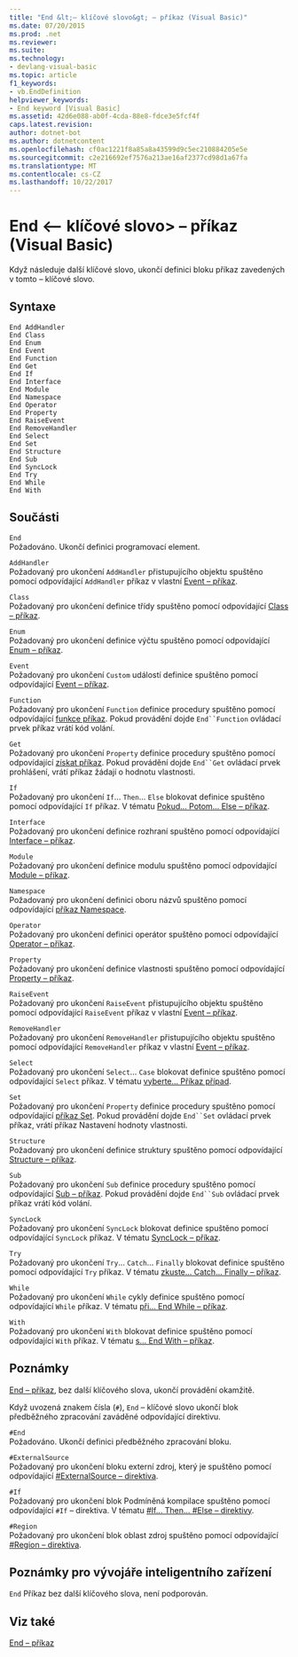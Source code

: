 ```yaml
---
title: "End &lt;– klíčové slovo&gt; – příkaz (Visual Basic)"
ms.date: 07/20/2015
ms.prod: .net
ms.reviewer: 
ms.suite: 
ms.technology:
- devlang-visual-basic
ms.topic: article
f1_keywords:
- vb.EndDefinition
helpviewer_keywords:
- End keyword [Visual Basic]
ms.assetid: 42d6e088-ab0f-4cda-88e8-fdce3e5fcf4f
caps.latest.revision: 
author: dotnet-bot
ms.author: dotnetcontent
ms.openlocfilehash: cf0ac1221f8a85a8a43599d9c5ec210884205e5e
ms.sourcegitcommit: c2e216692ef7576a213ae16af2377cd98d1a67fa
ms.translationtype: MT
ms.contentlocale: cs-CZ
ms.lasthandoff: 10/22/2017
---
```

# <a name="end-ltkeywordgt-statement-visual-basic"></a>End &lt;– klíčové slovo&gt; – příkaz (Visual Basic)
Když následuje další klíčové slovo, ukončí definici bloku příkaz zavedených v tomto – klíčové slovo.  
  
## <a name="syntax"></a>Syntaxe  
  
```  
End AddHandler  
End Class   
End Enum   
End Event   
End Function   
End Get   
End If   
End Interface   
End Module   
End Namespace   
End Operator   
End Property   
End RaiseEvent  
End RemoveHandler  
End Select   
End Set   
End Structure   
End Sub   
End SyncLock   
End Try   
End While   
End With  
```  
  
## <a name="parts"></a>Součásti  
 `End`  
 Požadováno. Ukončí definici programovací element.  
  
 `AddHandler`  
 Požadovaný pro ukončení `AddHandler` přistupujícího objektu spuštěno pomocí odpovídající `AddHandler` příkaz v vlastní [Event – příkaz](../../../visual-basic/language-reference/statements/event-statement.md).  
  
 `Class`  
 Požadovaný pro ukončení definice třídy spuštěno pomocí odpovídající [Class – příkaz](../../../visual-basic/language-reference/statements/class-statement.md).  
  
 `Enum`  
 Požadovaný pro ukončení definice výčtu spuštěno pomocí odpovídající [Enum – příkaz](../../../visual-basic/language-reference/statements/enum-statement.md).  
  
 `Event`  
 Požadovaný pro ukončení `Custom` událostí definice spuštěno pomocí odpovídající [Event – příkaz](../../../visual-basic/language-reference/statements/event-statement.md).  
  
 `Function`  
 Požadovaný pro ukončení `Function` definice procedury spuštěno pomocí odpovídající [funkce příkaz](../../../visual-basic/language-reference/statements/function-statement.md). Pokud provádění dojde `End``Function` ovládací prvek příkaz vrátí kód volání.  
  
 `Get`  
 Požadovaný pro ukončení `Property` definice procedury spuštěno pomocí odpovídající [získat příkaz](../../../visual-basic/language-reference/statements/get-statement.md). Pokud provádění dojde `End``Get` ovládací prvek prohlášení, vrátí příkaz žádají o hodnotu vlastnosti.  
  
 `If`  
 Požadovaný pro ukončení `If`... `Then`... `Else` blokovat definice spuštěno pomocí odpovídající `If` příkaz. V tématu [Pokud... Potom... Else – příkaz](../../../visual-basic/language-reference/statements/if-then-else-statement.md).  
  
 `Interface`  
 Požadovaný pro ukončení definice rozhraní spuštěno pomocí odpovídající [Interface – příkaz](../../../visual-basic/language-reference/statements/interface-statement.md).  
  
 `Module`  
 Požadovaný pro ukončení definice modulu spuštěno pomocí odpovídající [Module – příkaz](../../../visual-basic/language-reference/statements/module-statement.md).  
  
 `Namespace`  
 Požadovaný pro ukončení definici oboru názvů spuštěno pomocí odpovídající [příkaz Namespace](../../../visual-basic/language-reference/statements/namespace-statement.md).  
  
 `Operator`  
 Požadovaný pro ukončení definici operátor spuštěno pomocí odpovídající [Operator – příkaz](../../../visual-basic/language-reference/statements/operator-statement.md).  
  
 `Property`  
 Požadovaný pro ukončení definice vlastnosti spuštěno pomocí odpovídající [Property – příkaz](../../../visual-basic/language-reference/statements/property-statement.md).  
  
 `RaiseEvent`  
 Požadovaný pro ukončení `RaiseEvent` přistupujícího objektu spuštěno pomocí odpovídající `RaiseEvent` příkaz v vlastní [Event – příkaz](../../../visual-basic/language-reference/statements/event-statement.md).  
  
 `RemoveHandler`  
 Požadovaný pro ukončení `RemoveHandler` přistupujícího objektu spuštěno pomocí odpovídající `RemoveHandler` příkaz v vlastní [Event – příkaz](../../../visual-basic/language-reference/statements/event-statement.md).  
  
 `Select`  
 Požadovaný pro ukončení `Select`... `Case` blokovat definice spuštěno pomocí odpovídající `Select` příkaz. V tématu [vyberte... Příkaz případ](../../../visual-basic/language-reference/statements/select-case-statement.md).  
  
 `Set`  
 Požadovaný pro ukončení `Property` definice procedury spuštěno pomocí odpovídající [příkaz Set](../../../visual-basic/language-reference/statements/set-statement.md). Pokud provádění dojde `End``Set` ovládací prvek příkaz, vrátí příkaz Nastavení hodnoty vlastnosti.  
  
 `Structure`  
 Požadovaný pro ukončení definice struktury spuštěno pomocí odpovídající [Structure – příkaz](../../../visual-basic/language-reference/statements/structure-statement.md).  
  
 `Sub`  
 Požadovaný pro ukončení `Sub` definice procedury spuštěno pomocí odpovídající [Sub – příkaz](../../../visual-basic/language-reference/statements/sub-statement.md). Pokud provádění dojde `End``Sub` ovládací prvek příkaz vrátí kód volání.  
  
 `SyncLock`  
 Požadovaný pro ukončení `SyncLock` blokovat definice spuštěno pomocí odpovídající `SyncLock` příkaz. V tématu [SyncLock – příkaz](../../../visual-basic/language-reference/statements/synclock-statement.md).  
  
 `Try`  
 Požadovaný pro ukončení `Try`... `Catch`... `Finally` blokovat definice spuštěno pomocí odpovídající `Try` příkaz. V tématu [zkuste... Catch... Finally – příkaz](../../../visual-basic/language-reference/statements/try-catch-finally-statement.md).  
  
 `While`  
 Požadovaný pro ukončení `While` cykly definice spuštěno pomocí odpovídající `While` příkaz. V tématu [při... End While – příkaz](../../../visual-basic/language-reference/statements/while-end-while-statement.md).  
  
 `With`  
 Požadovaný pro ukončení `With` blokovat definice spuštěno pomocí odpovídající `With` příkaz. V tématu [s... End With – příkaz](../../../visual-basic/language-reference/statements/with-end-with-statement.md).  
  
## <a name="remarks"></a>Poznámky  
 [End – příkaz](../../../visual-basic/language-reference/statements/end-statement.md), bez další klíčového slova, ukončí provádění okamžitě.  
  
 Když uvozená znakem čísla (`#`), `End` – klíčové slovo ukončí blok předběžného zpracování zaváděné odpovídající direktivu.  
  
 `#End`  
 Požadováno. Ukončí definici předběžného zpracování bloku.  
  
 `#ExternalSource`  
 Požadovaný pro ukončení bloku externí zdroj, který je spuštěno pomocí odpovídající [#ExternalSource – direktiva](../../../visual-basic/language-reference/directives/externalsource-directive.md).  
  
 `#If`  
 Požadovaný pro ukončení blok Podmíněná kompilace spuštěno pomocí odpovídající `#If` – direktiva. V tématu [#If... Then... #Else – direktivy](../../../visual-basic/language-reference/directives/if-then-else-directives.md).  
  
 `#Region`  
 Požadovaný pro ukončení blok oblast zdroj spuštěno pomocí odpovídající [#Region – direktiva](../../../visual-basic/language-reference/directives/region-directive.md).  
  
## <a name="smart-device-developer-notes"></a>Poznámky pro vývojáře inteligentního zařízení  
 `End` Příkaz bez další klíčového slova, není podporován.  
  
## <a name="see-also"></a>Viz také  
 [End – příkaz](../../../visual-basic/language-reference/statements/end-statement.md)
